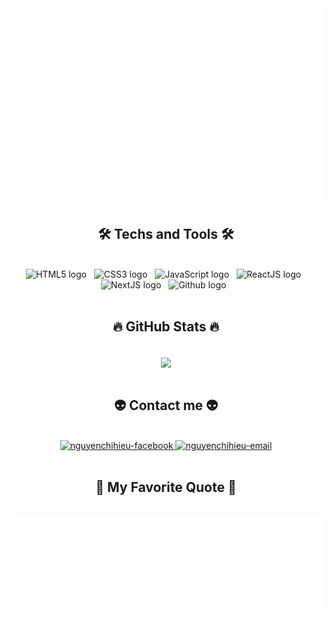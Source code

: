 <!-- nguyenchihieu official -->
<a href="#" target="_blank">
  <img src="svg/hieuChiNguyen.svg" width="1200" alt="Nguyen Chi Hiéu" />
</a>

<h2 align="center">🛠 Techs and Tools 🛠</h2>
<br>
<!-- https://simpleicons.org/ -->
<div align="center">
  <span><img src="https://img.shields.io/badge/HTML5-282C34?logo=html5&logoColor=E34F26" alt="HTML5 logo" title="HTML5" height="25" /></span>
  &nbsp;
  <span><img src="https://img.shields.io/badge/CSS3-282C34?logo=css3&logoColor=1572B6" alt="CSS3 logo" title="CSS3" height="25" /></span>
  &nbsp;
  <span><img src="https://img.shields.io/badge/JavaScript-282C34?logo=javascript&logoColor=F7DF1E" alt="JavaScript logo" title="JavaScript" height="25" /></span>
  &nbsp;
  <span><img src="https://img.shields.io/badge/ReactJS-282C34?logo=reactjs&logoColor=D969DC" alt="ReactJS logo" title="ReactJS" height="25" /></span>
  &nbsp;
  <span><img src="https://iconduck.com/icons/11295/next-js" alt="NextJS logo" title="NextJS" height="25" /></span>
  &nbsp;
  <span><img src="https://img.shields.io/badge/Github-282C34?logo=github&logoColor=706E70" alt="Github logo" title="Github" height="25" /></span>
  &nbsp;
<div>
<br>
<h2 align="center">🔥 GitHub Stats 🔥</h2>
<!-- https://github.com/anuraghazra/github-readme-stats -->
<br>
<div align=center>
  <a href="#" title="ChiHieu">
    <img width="315" align="center" src="https://github-readme-stats.vercel.app/api/top-langs/?username=hieuChiNguyen&hide=c%23,powershell,Mathematica,Ruby,Objective-C,Objective-C%2b%2b,Cuda&title_color=61dafb&text_color=ffffff&icon_color=61dafb&bg_color=20232a&langs_count=8&layout=compact&border_color=61dafb&hide_border=true" />
  </a>
</div>

<br>
<h2 align="center">👽 Contact me 👽</h2>
<br>
<!-- https://icons8.com -->
<div align="center">
  <a href="https://www.facebook.com/profile.php?id=100047590084942" target="blank">
    <img src="https://img.icons8.com/bubbles/100/000000/facebook-new.png" alt="nguyenchihieu-facebook" />
  </a>
  <a href="mailto:hieu.nc1707bkhn@gmail.com" target="top">
    <img src="https://img.icons8.com/bubbles/100/000000/apple-mail.png" alt="nguyenchihieu-email" />
  </a>
</div>

<br>
<h2 align="center">📑 My Favorite Quote 📑</h2>
<br>
<a align="center" href="#" target="_blank">
  <img src="svg/hieuChiNguyen-quotes.svg" width="846" height="150" alt="Nguyen Chi Hieu" />
</a>


